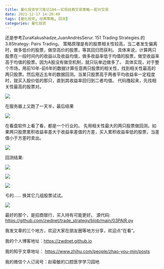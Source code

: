 ```yaml
---
title: 量化投资学习笔记184——实现经典交易策略——配对交易
date: 2021-12-17 14:20:49
tags: [量化投资, 经典策略, 回测]
categories: 量化投资
---
```

还是参考ZuraKakushadze,JuanAndrésSerur. 151 Trading Strategies.的3.8Strategy: Pairs Trading。
策略原理是有的股票相关性较高，当二者发生偏离时，做多低价的股票，做空高价的股票，等其回归而获利。
具体来说，计算两只股票在一段时间内的收益以及收益均值，做多收益率低于均值的股票，做空收益率高于均值的股票。因为A股没有做空机制，就只玩单边做多了。
具体实现，对于整个市场，用前10年-前6年的数据计算任意两只股票的相关性，找到相关性最高的两只股票。然后用近五年的数据回测。当某只股票高于两者平均收益率一定程度时，就买入股价低的那只，直到其收益率回归到二者均值。
代码撸起来，先找相关性最高的股票对。

![](https://zymblog-1258069789.cos.ap-chengdu.myqcloud.com/blog0178-QTLearn/153/00.jpg)

在服务器上又跑了一天半，最后结果

![](https://zymblog-1258069789.cos.ap-chengdu.myqcloud.com/blog0178-QTLearn/153/01.jpg)

在看盘软件上看了看，都是一个行业的。
先用相关性最大的两只股票做回测。如果两只股票累积收益率差大于收益率差值的方差，买入累积收益率低的股票，当差值小于方差时卖出。

![](https://zymblog-1258069789.cos.ap-chengdu.myqcloud.com/blog0178-QTLearn/153/02.jpg)

回测结果:

![](https://zymblog-1258069789.cos.ap-chengdu.myqcloud.com/blog0178-QTLearn/153/03.jpg)


![](https://zymblog-1258069789.cos.ap-chengdu.myqcloud.com/blog0178-QTLearn/153/04.jpg)


![](https://zymblog-1258069789.cos.ap-chengdu.myqcloud.com/blog0178-QTLearn/153/05.jpg)

亏的……
换其它几组股票试试。

![](https://zymblog-1258069789.cos.ap-chengdu.myqcloud.com/blog0178-QTLearn/153/06.jpg)

最好的那个，是招商银行，买入持有可能更好。
源代码: https://github.com/zwdnet/trade_strategy/blob/main/03PAIR.py


我发文章的三个地方，欢迎大家在朋友圈等地方分享，欢迎点“在看”。

我的个人博客地址：https://zwdnet.github.io

我的知乎文章地址： https://www.zhihu.com/people/zhao-you-min/posts

我的微信个人订阅号：赵瑜敏的口腔医学学习园地

